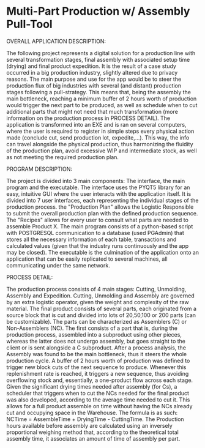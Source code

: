 # Multi-Part Production w/ Assembly Pull-Tool

OVERALL APPLICATION DESCRIPTION:

The following project represents a digital solution for a production line with several transformation stages, final assembly with associated setup time (drying) and final product expedition. It is the result of a case study occurred in a big production industry, slightly altered due to privacy reasons. The main purpose and use for the app would be to steer the production flux of big industries with several (and distant) production stages following a pull-strategy. This means that, being the assembly the main bottleneck, reaching a minimum buffer of 2 hours worth of production would trigger the next part to be produced, as well as schedule when to cut additional parts that might not need that much transformation (more information on the production process in PROCESS DETAIL). The application is transformed into an EXE and is ran on several computers, where the user is required to register in simple steps every physical action made (conclude cut, send production lot, expedite,...). This way, the info can travel alongside the physical production, thus harmonizing the fluidity of the production plan, avoid excessive WIP and intermediate stock, as well as not meeting the required production plan.

PROGRAM DESCRIPTION:

The project is divided into 3 main components: The interface, the main program and the executable.
The interface uses the PYQT5 library for an easy, intuitive GUI where the user interacts with the application itself. It is divided into 7 user interfaces, each representing the individual stages of the production process. the "Production Plan" allows the Logistic Responsible to submit the overall production plan with the defined production sequence. The "Recipes" allows for every user to consult what parts are needed to assemble Product X.
The main program consists of a python-based script with POSTGRESQL communication to a database (used PGAdmin) that stores all the necessary information of each table, transactions and calculated values (given that the industry runs continuously and the app may be closed).
The executable is the culmination of the application onto an application that can be easily replicated to several machines, all communicating under the same network.

PROCESS DETAIL:

The production process consists of 4 main stages: Cutting, Unmolding, Assembly and Expedition. Cutting, Unmolding and Assembly are governed by an extra logistic operator, given the weight and complexity of the raw material.
The final product consists of several parts, each originated from a source block that is cut and divided into lots of 20,50,100 or 200 parts (can be customizable). The parts can be characterized as Assemblers (C) or Non-Assemblers (NC). The first consists of a part that is, during the production process, assembled into a subproduct using other pieces, whereas the latter does not undergo assembly, but goes straight to the client or is sent alongside a C subproduct.
After a process analysis, the Assembly was found to be the main bottleneck, thus it steers the whole production cycle. A buffer of 2 hours worth of production was defined to trigger new block cuts of the next sequence to produce. Whenever this replenishment rate is reached, it triggers a new sequence, thus avoiding overflowing stock and, essentially, a one-product flow across each stage. Given the significant drying times needed after assembly (for Cs), a scheduler that triggers when to cut the NCs needed for the final product was also developed, according to the average time needed to cut it. This allows for a full product assemble on time without having the NCs already cut and occupying space in the Warehouse. The formula is as such: NCTime = AssembleTime + DryingTime - CuttingTime.
The Production hours available before assembly are calculated using an inversely proportional weighing method that, according to the theoretical total assembly time, it associates an amount of time of assembly per part.

